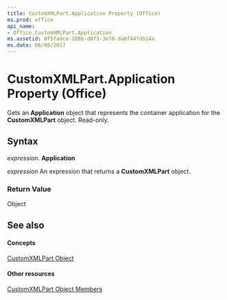 ```yaml
---
title: CustomXMLPart.Application Property (Office)
ms.prod: office
api_name:
- Office.CustomXMLPart.Application
ms.assetid: 0f5fadce-288b-d8f3-3e78-da8f44fdb14a
ms.date: 06/08/2017
---
```



# CustomXMLPart.Application Property (Office)

Gets an **Application** object that represents the container application for the **CustomXMLPart** object. Read-only.


## Syntax

 _expression_. **Application**

 _expression_ An expression that returns a **CustomXMLPart** object.


### Return Value

Object


## See also


#### Concepts


[CustomXMLPart Object](customxmlpart-object-office.md)
#### Other resources


[CustomXMLPart Object Members](customxmlpart-members-office.md)

